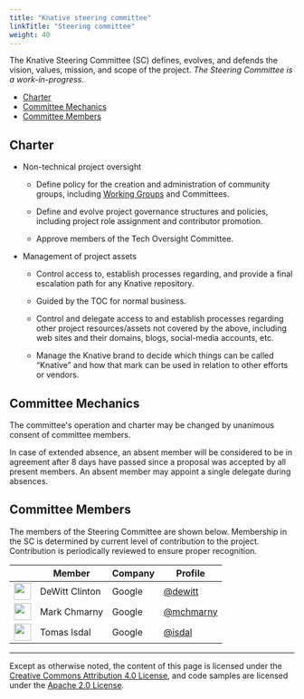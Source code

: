 ```yaml
---
title: "Knative steering committee"
linkTitle: "Steering committee"
weight: 40
---
```


The Knative Steering Committee (SC) defines, evolves, and defends the vision,
values, mission, and scope of the project. _The Steering Committee is a
work-in-progress._

- [Charter](#charter)
- [Committee Mechanics](#committee-mechanics)
- [Committee Members](#committee-members)

## Charter

- Non-technical project oversight

  - Define policy for the creation and administration of community groups,
    including [Working Groups](WORKING-GROUPS.md) and Committees.

  - Define and evolve project governance structures and policies, including
    project role assignment and contributor promotion.

  - Approve members of the Tech Oversight Committee.

- Management of project assets

  - Control access to, establish processes regarding, and provide a final
    escalation path for any Knative repository.

  - Guided by the TOC for normal business.

  - Control and delegate access to and establish processes regarding other
    project resources/assets not covered by the above, including web sites and
    their domains, blogs, social-media accounts, etc.

  - Manage the Knative brand to decide which things can be called “Knative” and
    how that mark can be used in relation to other efforts or vendors.

## Committee Mechanics

The committee's operation and charter may be changed by unanimous consent of
committee members.

In case of extended absence, an absent member will be considered to be in
agreement after 8 days have passed since a proposal was accepted by all present
members. An absent member may appoint a single delegate during absences.

<!-- TODO ## Committee Meeting -->

## Committee Members

The members of the Steering Committee are shown below. Membership in the SC is
determined by current level of contribution to the project. Contribution is
periodically reviewed to ensure proper recognition.

| &nbsp;                                                   | Member         | Company | Profile                                  |
| -------------------------------------------------------- | -------------- | ------- | ---------------------------------------- |
| <img width="30px" src="https://github.com/dewitt.png">   | DeWitt Clinton | Google  | [@dewitt](https://github.com/dewitt)     |
| <img width="30px" src="https://github.com/mchmarny.png"> | Mark Chmarny   | Google  | [@mchmarny](https://github.com/mchmarny) |
| <img width="30px" src="https://github.com/isdal.png">    | Tomas Isdal    | Google  | [@isdal](https://github.com/isdal)       |

---

Except as otherwise noted, the content of this page is licensed under the
[Creative Commons Attribution 4.0 License](https://creativecommons.org/licenses/by/4.0/),
and code samples are licensed under the
[Apache 2.0 License](https://www.apache.org/licenses/LICENSE-2.0).

